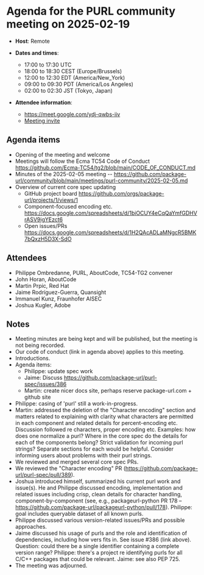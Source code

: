 # Agenda for the PURL community meeting on 2025-02-19

- **Host**: Remote
- **Dates and times**:
    - 17:00 to 17:30 UTC
    - 18:00 to 18:30 CEST (Europe/Brussels)
    - 12:00 to 12:30 EDT (America/New_York)
    - 09:00 to 09:30 PDT (America/Los Angeles)
    - 02:00 to 02:30 JST (Tokyo, Japan)

- **Attendee information**:
  - https://meet.google.com/ydj-qwbs-iiv
  - [Meeting invite](https://calendar.google.com/calendar/event?action=TEMPLATE&tmeid=MWliM3RyZXRpdmI4NXFoYXR1MzRkdmg0a3ZfMjAyNTAxMjJUMTcwMDAwWiBjX2Q4YjE1NDIwZGZmMTdiNzk1OWUyOWE1MWFlMzI0MDk1MWNiZTM4ZGIxZGFlNDU5NzJhODVjOWE3MTEyMDQyMDVAZw&tmsrc=c_d8b15420dff17b7959e29a51ae3240951cbe38db1dae45972a85c9a711204205%40group.calendar.google.com&scp=ALL)

## Agenda items
- Opening of the meeting and welcome
- Meetings will follow the Ecma TC54 Code of Conduct https://github.com/Ecma-TC54/tg2/blob/main/CODE_OF_CONDUCT.md
- Minutes of the 2025-02-05 meeting -- https://github.com/package-url/community/blob/main/meetings/purl-community/2025-02-05.md
- Overview of current core spec updating
    - GitHub project board https://github.com/orgs/package-url/projects/1/views/1
    - Component-focused encoding etc.  https://docs.google.com/spreadsheets/d/1biOCUY4eCqQaYmfGDHVrASV9igYEzct6
    - Open issues/PRs https://docs.google.com/spreadsheets/d/1H2QAcADLaMNgcR5BMK7bQxzH5D3X-SdO

## Attendees
- Philippe Ombredanne, PURL, AboutCode, TC54-TG2 convener
- John Horan, AboutCode
- Martin Prpic, Red Hat
- Jaime Rodríguez-Guerra, Quansight
- Immanuel Kunz, Fraunhofer AISEC
- Joshua Kugler, Adobe


## Notes
- Meeting minutes are being kept and will be published, but the meeting is not being recorded.
- Our code of conduct (link in agenda above) applies to this meeting.
- Introductions.
- Agenda items:
    - Philippe: update spec work
    - Jaime: Discuss https://github.com/package-url/purl-spec/issues/386
    - Martin: create nicer docs site, perhaps reserve package-url.com + github site
- Philippe: casing of 'purl' still a work-in-progress.
- Martin: addressed the deletion of the "Character encoding" section and matters related to explaining with clarity what characters are permitted in each component and related details for percent-encoding etc.  Discussion followed re characters, proper encoding etc.  Examples: how does one normalize a purl?  Where in the core spec do the details for each of the components belong?  Strict validation for incoming purl strings?  Separate sections for each would be helpful.  Consider informing users about problems with their purl strings.
- We reviewed and merged several core spec PRs.
- We reviewed the "Character encoding" PR (https://github.com/package-url/purl-spec/pull/389).
- Joshua introduced himself, summarized his current purl work and issue(s).  He and Philippe discussed encoding, implementation and related issues including crisp, clean details for character handling, component-by-component (see, e.g., packageurl-python PR 178 – https://github.com/package-url/packageurl-python/pull/178).  Philippe: goal includes queryable dataset of all known purls.
- Philippe discussed various version-related issues/PRs and possible approaches.
- Jaime discussed his usage of purls and the role and identification of dependencies, including how vers fits in.  See issue #386 (link above).  Question: could there be a single identifier containing a complete version range?  Philippe: there's a project re identifying purls for all C/C++ packages that could be relevant.  Jaime: see also PEP 725.
- The meeting was adjourned.
